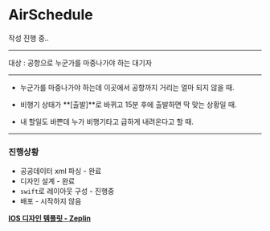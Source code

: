 #  AirSchedule

작성 진행 중..

---

대상 : 공항으로 누군가를 마중나가야 하는 대기자

---

* 누군가를 마중나가야 하는데 이곳에서 공항까지 거리는 얼마 되지 않을 때.

* 비행기 상태가 **[출발]**로 바뀌고 15분 후에 출발하면 딱 맞는 상황일 때.

* 내 할일도 바쁜데 누가 비행기타고 급하게 내려온다고 할 때.

---

### 진행상황

* 공공데이터 xml 파싱 - 완료
* 디자인 설계 - 완료
* `swift`로 레이아웃 구성 - 진행중
* 배포 - 시작하지 않음


**[IOS 디자인 템플릿 - Zeplin](https://zpl.io/adkjEkK)**